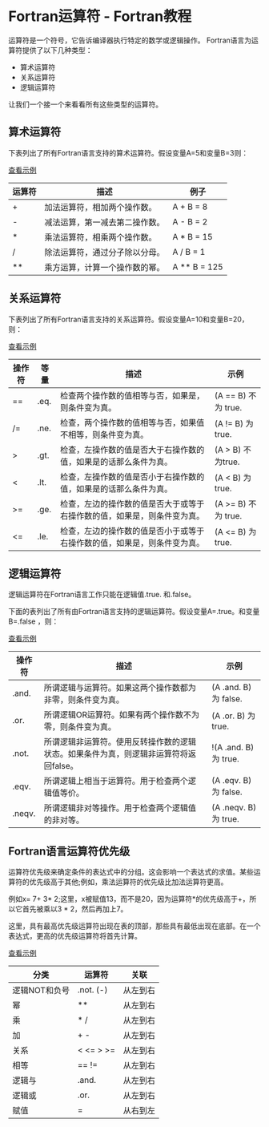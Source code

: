 # Fortran运算符 - Fortran教程

运算符是一个符号，它告诉编译器执行特定的数学或逻辑操作。 Fortran语言为运算符提供了以下几种类型：

*   算术运算符
*   关系运算符
*   逻辑运算符

让我们一个接一个来看看所有这些类型的运算符。

## 算术运算符

下表列出了所有Fortran语言支持的算术运算符。假设变量A=5和变量B=3则：

[查看示例](http://www.yiibai.com/fortran/fortran_arithmetic_operators.html)

| 运算符 | 描述 | 例子 |
| --- | --- | --- |
| + | 加法运算符，相加两个操作数。 | A + B = 8 |
| - | 减法运算，第一减去第二操作数。 | A - B = 2 |
| * | 乘法运算符，相乘两个操作数。 | A * B = 15 |
| / | 除法运算符，通过分子除以分母。 | A / B = 1 |
| ** | 乘方运算，计算一个操作数的幂。 | A ** B = 125 |

## 关系运算符

下表列出了所有Fortran语言支持的关系运算符。假设变量A=10和变量B=20，则：

[查看示例](http://www.yiibai.com/fortran/fortran_relational_operators.html)

| 操作符 | 等量 | 描述 | 示例 |
| --- | --- | --- | --- |
| == | .eq. | 检查两个操作数的值相等与否，如果是，则条件变为真。 | (A == B) 不为 true. |
| /= | .ne. | 检查，两个操作数的值相等与否，如果值不相等，则条件变为真。 | (A != B) 为 true. |
| &gt; | .gt. | 检查，左操作数的值是否大于右操作数的值，如果是的话那么条件为真。 | (A &gt; B) 不为true. |
| &lt; | .lt. | 检查，左操作数的值是否小于右操作数的值，如果是的话那么条件为真。 | (A &lt; B) 为 true. |
| &gt;= | .ge. | 检查，左边的操作数的值是否大于或等于右操作数的值，如果是，则条件变为真。 | (A &gt;= B) 不为 true. |
| &lt;= | .le. | 检查，左边的操作数的值是否小于或等于右操作数的值，如果是，则条件变为真。 | (A &lt;= B) 为 true. |

## 逻辑运算符

逻辑运算符在Fortran语言工作只能在逻辑值.true. 和.false。

下面的表列出了所有由Fortran语言支持的逻辑运算符。假设变量A=.true。和变量B=.false ，则：

[查看示例](http://www.yiibai.com/fortran/fortran_logical_operators.html)

| 操作符 | 描述 | 示例 |
| --- | --- | --- |
| .and. | 所谓逻辑与运算符。如果这两个操作数都为非零，则条件变为真。 | (A .and. B) 为 false. |
| .or. | 所谓逻辑OR运算符。如果有两个操作数不为零，则条件变为真。 | (A .or. B) 为 true. |
| .not. | 所谓逻辑非运算符。使用反转操作数的逻辑状态。如果条件为真，则逻辑非运算符将返回false。 | !(A .and. B) 为 true. |
| .eqv. | 所谓逻辑上相当于运算符。用于检查两个逻辑值等价。 | (A .eqv. B) 为 false. |
| .neqv. | 所谓逻辑非对等操作。用于检查两个逻辑值的非对等。 | (A .neqv. B) 为 true. |

## Fortran语言运算符优先级

运算符优先级来确定条件的表达式中的分组。这会影响一个表达式的求值。某些运算符的优先级高于其他;例如，乘法运算符的优先级比加法运算符更高。

例如x= 7+ 3* 2;这里，x被赋值13，而不是20，因为运算符*的优先级高于+，所以它首先被乘以3 * 2，然后再加上7。

这里，具有最高优先级运算符出现在表的顶部，那些具有最低出现在底部。在一个表达式，更高的优先级运算符将首先计算。

[查看示例](http://www.yiibai.com/fortran/fortran_operators_precedence.html)

| 分类 | 运算符 | 关联 |
| --- | --- | --- |
| 逻辑NOT和负号 | .not. (-) | 从左到右 |
| 幂 | ** | 从左到右 |
| 乘 | * / | 从左到右 |
| 加 | + - | 从左到右 |
| 关系 | &lt; &lt;= &gt; &gt;= | 从左到右 |
| 相等 | == != | 从左到右 |
| 逻辑与 | .and. | 从左到右 |
| 逻辑或 | .or. | 从左到右 |
| 赋值 | = | 从右到左 |

 